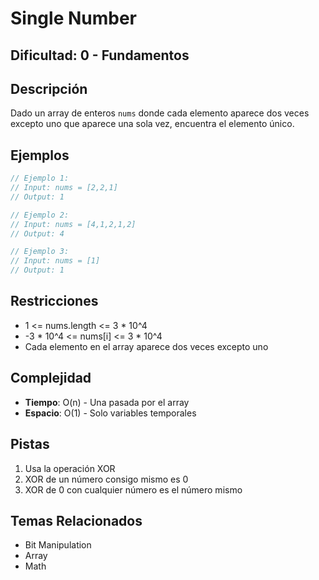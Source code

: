 # Single Number

## Dificultad: 0 - Fundamentos

## Descripción
Dado un array de enteros `nums` donde cada elemento aparece dos veces excepto uno que aparece una sola vez, encuentra el elemento único.

## Ejemplos
```javascript
// Ejemplo 1:
// Input: nums = [2,2,1]
// Output: 1

// Ejemplo 2:
// Input: nums = [4,1,2,1,2]
// Output: 4

// Ejemplo 3:
// Input: nums = [1]
// Output: 1
```

## Restricciones
- 1 <= nums.length <= 3 * 10^4
- -3 * 10^4 <= nums[i] <= 3 * 10^4
- Cada elemento en el array aparece dos veces excepto uno

## Complejidad
- **Tiempo**: O(n) - Una pasada por el array
- **Espacio**: O(1) - Solo variables temporales

## Pistas
1. Usa la operación XOR
2. XOR de un número consigo mismo es 0
3. XOR de 0 con cualquier número es el número mismo

## Temas Relacionados
- Bit Manipulation
- Array
- Math
